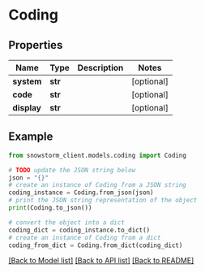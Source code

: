 # Coding


## Properties

Name | Type | Description | Notes
------------ | ------------- | ------------- | -------------
**system** | **str** |  | [optional] 
**code** | **str** |  | [optional] 
**display** | **str** |  | [optional] 

## Example

```python
from snowstorm_client.models.coding import Coding

# TODO update the JSON string below
json = "{}"
# create an instance of Coding from a JSON string
coding_instance = Coding.from_json(json)
# print the JSON string representation of the object
print(Coding.to_json())

# convert the object into a dict
coding_dict = coding_instance.to_dict()
# create an instance of Coding from a dict
coding_from_dict = Coding.from_dict(coding_dict)
```
[[Back to Model list]](../README.md#documentation-for-models) [[Back to API list]](../README.md#documentation-for-api-endpoints) [[Back to README]](../README.md)


